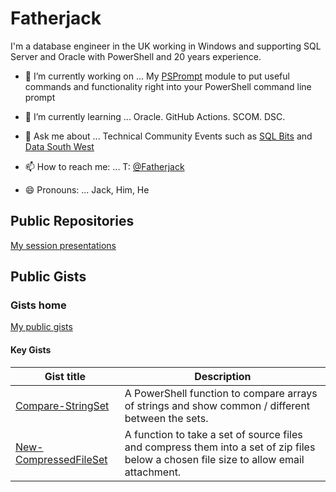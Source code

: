# Fatherjack

I'm a database engineer in the UK working in Windows and supporting SQL Server and Oracle with PowerShell and 20 years experience.

- 🔭 I’m currently working on ...
 My [PSPrompt](https://github.com/fatherjack/PSPrompt) module to put useful commands and functionality right into your PowerShell command line prompt

- 🌱 I’m currently learning ...
Oracle.
GitHub Actions.
SCOM.
DSC.

- 💬 Ask me about ...
Technical Community Events such as [SQL Bits](https://www.sqlbits.com) and [Data South West](https://www.meetup.com/SQL-South-West)

- 📫 How to reach me: ...
T: [@Fatherjack](https://twitter.com/fatherjack)

- 😄 Pronouns: ...
Jack, Him, He

## Public Repositories

[My session presentations](https://github.com/fatherjack/Sessions "My sessions")

## Public Gists

### Gists home

[My public gists](https://gist.github.com/fatherjack)

#### Key Gists
|Gist title|Description|
|---|---|
| [Compare-StringSet](https://gist.github.com/fatherjack/4c91cc6832b8b02d1b7319716a5fba52) | A PowerShell function to compare arrays of strings and show common / different between the sets.|
|[New-CompressedFileSet](https://gist.github.com/fatherjack/f28b6f3ae8df8d363a3f810d894aadf3)| A function to take a set of source files and compress them into a set of zip files below a chosen file size to allow email attachment.|
